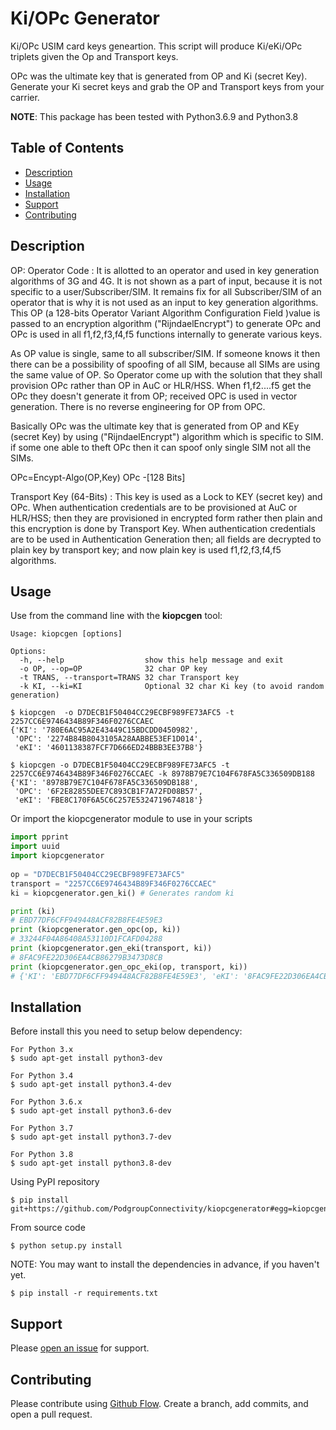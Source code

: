 # Ki/OPc Generator

Ki/OPc USIM card keys geneartion. This script will produce Ki/eKi/OPc triplets given the Op and Transport keys.

OPc was the ultimate key that is generated from OP and Ki (secret Key). 
Generate your Ki secret keys and grab the OP and Transport keys from your carrier.

**NOTE**: This package has been tested with Python3.6.9 and Python3.8

## Table of Contents

- [Description](#description)
- [Usage](#usage)
- [Installation](#installation)
- [Support](#support)
- [Contributing](#contributing)

## Description

OP: Operator Code : It is allotted to an operator and used in key generation algorithms of 3G and 4G. It is not shown as a part of input, because it is not specific to a user/Subscriber/SIM. It remains fix for all Subscriber/SIM of an operator that is why it is not used as an input to key generation algorithms. This OP (a 128-bits Operator Variant Algorithm Configuration Field )value is passed to an encryption algorithm ("RijndaelEncrypt") to generate OPc and OPc is used in all f1,f2,f3,f4,f5 functions internally to generate various keys.

As OP value is single, same to all subscriber/SIM. If someone knows it then there can be a possibility of spoofing of all SIM, because all SIMs are using the same value of OP. So Operator come up with the solution that they shall provision OPc rather than OP in AuC or HLR/HSS. When f1,f2....f5 get the OPc they doesn't generate it from OP; received OPC is used in vector generation. There is no reverse engineering for OP from OPC.

Basically OPc was the ultimate key that is generated from OP and KEy (secret Key) by using  ("RijndaelEncrypt") algorithm which is specific to SIM. if some one able to theft OPc then it can spoof only single SIM not all the SIMs.

OPc=Encypt-Algo(OP,Key)
OPc -[128 Bits]

Transport Key (64-Bits) : This key is used as a Lock to KEY (secret key) and OPc. When authentication credentials are to be provisioned at AuC or HLR/HSS; then they are provisioned in encrypted form rather then plain and this encryption is done by Transport Key. 
When authentication credentials are to be used in Authentication Generation then; all fields are decrypted  to plain key by transport key; and now plain key is used f1,f2,f3,f4,f5 algorithms.

## Usage

Use from the command line with the **kiopcgen** tool:

```
Usage: kiopcgen [options]

Options:
  -h, --help                  show this help message and exit
  -o OP, --op=OP              32 char OP key
  -t TRANS, --transport=TRANS 32 char Transport key
  -k KI, --ki=KI              Optional 32 char Ki key (to avoid random generation)

$ kiopcgen  -o D7DECB1F50404CC29ECBF989FE73AFC5 -t 2257CC6E9746434B89F346F0276CCAEC
{'KI': '780E6AC95A2E43449C15BDCDD0450982',
 'OPC': '2274B84B8043105A28AABBE53EF1D014',
 'eKI': '4601138387FCF7D666ED24BBB3EE37B8'}

$ kiopcgen -o D7DECB1F50404CC29ECBF989FE73AFC5 -t 2257CC6E9746434B89F346F0276CCAEC -k 8978B79E7C104F678FA5C336509DB188
{'KI': '8978B79E7C104F678FA5C336509DB188',
 'OPC': '6F2E82855DEE7C893CB1F7A72FD08B57',
 'eKI': 'FBE8C170F6A5C6C257E5324719674818'}
```

Or import the kiopcgenerator module to use in your scripts

```python
import pprint
import uuid
import kiopcgenerator
 
op = "D7DECB1F50404CC29ECBF989FE73AFC5"
transport = "2257CC6E9746434B89F346F0276CCAEC"
ki = kiopcgenerator.gen_ki() # Generates random ki

print (ki)
# EBD77DF6CFF949448ACF82B8FE4E59E3
print (kiopcgenerator.gen_opc(op, ki))
# 33244F04A86408A53110D1FCAFD04288
print (kiopcgenerator.gen_eki(transport, ki))
# 8FAC9FE22D306EA4CB86279B3473D8CB
print (kiopcgenerator.gen_opc_eki(op, transport, ki))
# {'KI': 'EBD77DF6CFF949448ACF82B8FE4E59E3', 'eKI': '8FAC9FE22D306EA4CB86279B3473D8CB', 'OPC': '33244F04A86408A53110D1FCAFD04288'}
```

## Installation

Before install this you need to setup below dependency:

```
For Python 3.x
$ sudo apt-get install python3-dev

For Python 3.4
$ sudo apt-get install python3.4-dev

For Python 3.6.x
$ sudo apt-get install python3.6-dev

For Python 3.7
$ sudo apt-get install python3.7-dev

For Python 3.8
$ sudo apt-get install python3.8-dev
```

Using PyPI repository

```
$ pip install git+https://github.com/PodgroupConnectivity/kiopcgenerator#egg=kiopcgenerator
```

From source code

```
$ python setup.py install
```

NOTE: You may want to install the dependencies in advance, if you haven't yet.
```
$ pip install -r requirements.txt
```

## Support

Please [open an issue](https://github.com/PodgroupConnectivity/kiopcgenerator/issues/new) for support.

## Contributing

Please contribute using [Github Flow](https://guides.github.com/introduction/flow/). Create a branch, add commits, and open a pull request.